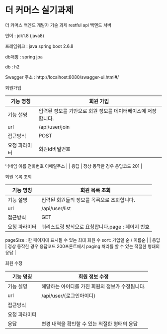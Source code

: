 # 더 커머스 실기과제

더 커머스 백엔드 개발자 기술 과제 restful api 백엔드 서버

언어 : jdk1.8 (java8)

프레임워크 : java spring boot 2.6.8

db매핑 : spring jpa

db : h2

Swagger 주소 :
http://localhost:8080/swagger-ui.html#/




회원가입

| 기능 명칭 | 회원 가입 |
| --- | --- |
| 기능 설명 | 입력된 정보를 기반으로 회원 정보를 데이터베이스에 저장합니다. |
| url | /api/user/join |
| 접근방식 | POST |
| 요청 파라미터 | 회원id비밀번호
닉네임
이름
전화번호
이메일주소 |
| 응답 | 정상 동작한 경우 응답코드 201 |





회원 목록 조회

| 기능 명칭 | 회원 목록 조회 |
| --- | --- |
| 기능 설명 | 입력된 회원들의 정보를 목록으로 조회합니다. |
| url | /api/user/list |
| 접근방식 | GET |
| 요청 파라미터 | 쿼리스트링 방식으로 요청합니다.page : 페이지 번호
pageSize : 한 페이지에 표시될 수 있는 최대 회원 수
sort: 가입일 순 / 이름순 |
| 응답 | 정상 동작한 경우 응답코드 200프론트에서 paging 처리를 할 수 있는 적절한 형태의 응답 |





회원 수정

| 기능 명칭 | 회원 정보 수정 |
| --- | --- |
| 기능 설명 | 해당하는 아이디를 가진 회원의 정보가 수정됩니다. |
| url | /api/user/{로그인아이디} |
| 접근방식 |  |
| 요청 파라미터 |  |
| 응답 | 변경 내역을 확인할 수 있는 적절한 형태의 응답 |


